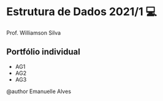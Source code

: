# Estrutura de Dados 2021/1 :computer: 

Prof. Williamson Silva

## Portfólio individual
- AG1
- AG2
- AG3

@author Emanuelle Alves
